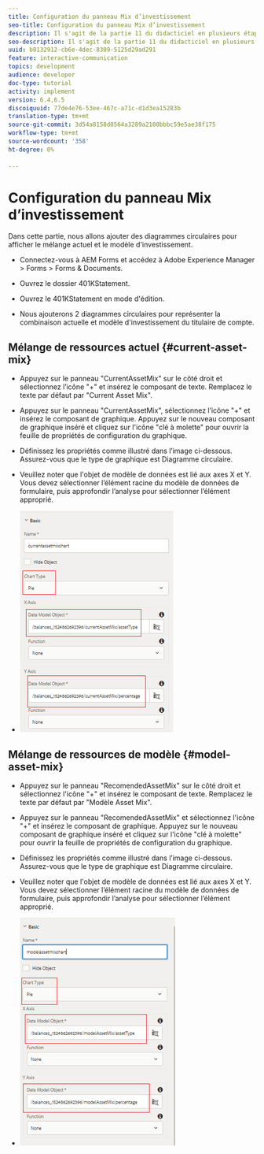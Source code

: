 ```yaml
---
title: Configuration du panneau Mix d’investissement
seo-title: Configuration du panneau Mix d’investissement
description: Il s'agit de la partie 11 du didacticiel en plusieurs étapes pour la création de votre premier document de communications interactives. Dans cette partie, nous allons ajouter des graphiques circulaires pour afficher la combinaison d'investissement actuelle et modèle.
seo-description: Il s'agit de la partie 11 du didacticiel en plusieurs étapes pour la création de votre premier document de communications interactives. Dans cette partie, nous allons ajouter des graphiques circulaires pour afficher la combinaison d'investissement actuelle et modèle.
uuid: b0132912-cb6e-4dec-8309-5125d29ad291
feature: interactive-communication
topics: development
audience: developer
doc-type: tutorial
activity: implement
version: 6.4,6.5
discoiquuid: 77de4e76-53ee-467c-a71c-d1d3ea15283b
translation-type: tm+mt
source-git-commit: 3d54a8158d0564a3289a2100bbbc59e5ae38f175
workflow-type: tm+mt
source-wordcount: '358'
ht-degree: 0%

---
```



# Configuration du panneau Mix d’investissement

Dans cette partie, nous allons ajouter des diagrammes circulaires pour afficher le mélange actuel et le modèle d&#39;investissement.

* Connectez-vous à AEM Forms et accédez à Adobe Experience Manager > Forms > Forms &amp; Documents.

* Ouvrez le dossier 401KStatement.

* Ouvrez le 401KStatement en mode d&#39;édition.

* Nous ajouterons 2 diagrammes circulaires pour représenter la combinaison actuelle et modèle d&#39;investissement du titulaire de compte.

## Mélange de ressources actuel {#current-asset-mix}

* Appuyez sur le panneau &quot;CurrentAssetMix&quot; sur le côté droit et sélectionnez l’icône &quot;+&quot; et insérez le composant de texte. Remplacez le texte par défaut par &quot;Current Asset Mix&quot;.

* Appuyez sur le panneau &quot;CurrentAssetMix&quot;, sélectionnez l’icône &quot;+&quot; et insérez le composant de graphique. Appuyez sur le nouveau composant de graphique inséré et cliquez sur l&#39;icône &quot;clé à molette&quot; pour ouvrir la feuille de propriétés de configuration du graphique.

* Définissez les propriétés comme illustré dans l’image ci-dessous. Assurez-vous que le type de graphique est Diagramme circulaire.

* Veuillez noter que l&#39;objet de modèle de données est lié aux axes X et Y. Vous devez sélectionner l’élément racine du modèle de données de formulaire, puis approfondir l’analyse pour sélectionner l’élément approprié.

* ![currentassetmix](assets/currentassetmixchart.png)

## Mélange de ressources de modèle {#model-asset-mix}

* Appuyez sur le panneau &quot;RecomendedAssetMix&quot; sur le côté droit et sélectionnez l&#39;icône &quot;+&quot; et insérez le composant de texte. Remplacez le texte par défaut par &quot;Modèle Asset Mix&quot;.

* Appuyez sur le panneau &quot;RecomendedAssetMix&quot; et sélectionnez l&#39;icône &quot;+&quot; et insérez le composant de graphique. Appuyez sur le nouveau composant de graphique inséré et cliquez sur l&#39;icône &quot;clé à molette&quot; pour ouvrir la feuille de propriétés de configuration du graphique.

* Définissez les propriétés comme illustré dans l’image ci-dessous. Assurez-vous que le type de graphique est Diagramme circulaire.

* Veuillez noter que l&#39;objet de modèle de données est lié aux axes X et Y. Vous devez sélectionner l’élément racine du modèle de données de formulaire, puis approfondir l’analyse pour sélectionner l’élément approprié.

* ![assettype](assets/modelassettypechart.png)

